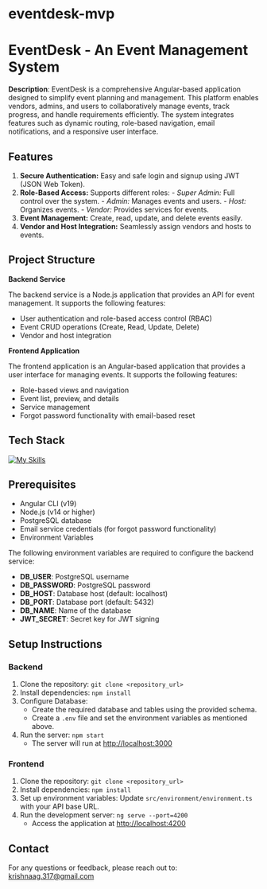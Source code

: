 # eventdesk-mvp
# EventDesk - An Event Management System

**Description**: EventDesk is a comprehensive Angular-based application designed to simplify event planning and management. This platform enables vendors, admins, and users to collaboratively manage events, track progress, and handle requirements efficiently. The system integrates features such as dynamic routing, role-based navigation, email notifications, and a responsive user interface.

## Features 

1. **Secure Authentication:** Easy and safe login and signup using JWT (JSON Web Token).
2. **Role-Based Access:**
      Supports different roles:
         - *Super Admin:* Full control over the system.
         - *Admin:* Manages events and users.
         - *Host:* Organizes events.
         - *Vendor:* Provides services for events.
3. **Event Management:** Create, read, update, and delete events easily.
4. **Vendor and Host Integration:** Seamlessly assign vendors and hosts to events.
     
## Project Structure

**Backend Service**

The backend service is a Node.js application that provides an API for event management. It supports the following features:

- User authentication and role-based access control (RBAC)
- Event CRUD operations (Create, Read, Update, Delete)
- Vendor and host integration

**Frontend Application**

The frontend application is an Angular-based application that provides a user interface for managing events. It supports the following features:

- Role-based views and navigation
- Event list, preview, and details
- Service management
- Forgot password functionality with email-based reset

## Tech Stack

[![My Skills](https://skillicons.dev/icons?i=postgresql,angular,express,nodejs)](https://skillicons.dev)

## Prerequisites

- Angular CLI (v19)
- Node.js (v14 or higher)
- PostgreSQL database
- Email service credentials (for forgot password functionality)
- Environment Variables

The following environment variables are required to configure the backend service:

- **DB_USER**: PostgreSQL username
- **DB_PASSWORD**: PostgreSQL password
- **DB_HOST**: Database host (default: localhost)
- **DB_PORT**: Database port (default: 5432)
- **DB_NAME**: Name of the database
- **JWT_SECRET**: Secret key for JWT signing

## Setup Instructions

### Backend

1. Clone the repository: `git clone <repository_url>`
2. Install dependencies: `npm install`
3. Configure Database:
   - Create the required database and tables using the provided schema.
   - Create a `.env` file and set the environment variables as mentioned above.
4. Run the server: `npm start`
   - The server will run at [http://localhost:3000](http://localhost:3000)

### Frontend

1. Clone the repository: `git clone <repository_url>`
2. Install dependencies: `npm install`
3. Set up environment variables: Update `src/environment/environment.ts` with your API base URL.
4. Run the development server: `ng serve --port=4200`
   - Access the application at [http://localhost:4200](http://localhost:4200)

## Contact

For any questions or feedback, please reach out to: [krishnaag.317@gmail.com](mailto:krishnaag.317@gmail.com)
